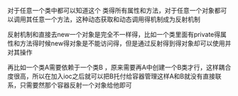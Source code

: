 对于任意一个类中都可以知道这个 类得所有属性和方法，对于任意一个对象都可以调用其任意一个方法，这种动态获取和动态调用得机制成为反射机制

反射机制和直接去new一个对象是完全不一样得，比如一个类里面有private得属性和方法得时候new得对象是不能访问得，但是通过反射得到得对象却可以使用并对其操作

再比如一个类A需要依赖于一个类B ，原来需要再A中创建一个B类才行，这样耦合度很高，所以在加入ioc之后就可以把B托付给容器管理这样A和B就没有直接联系，只需要然那个容器反射一个对象给他即可